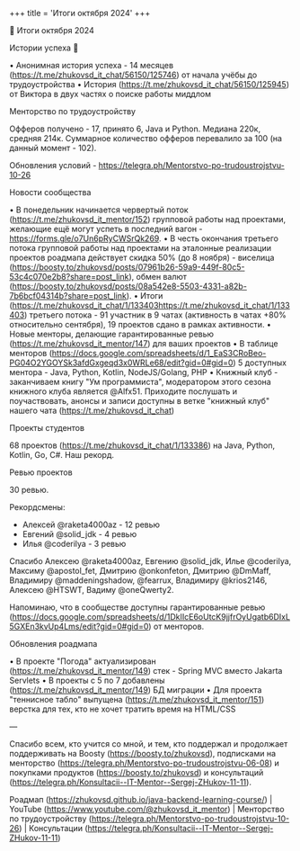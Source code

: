 +++
title = 'Итоги октября 2024'
+++

📝 Итоги октября 2024

Истории успеха 🎉

• Анонимная история успеха - 14 месяцев (https://t.me/zhukovsd_it_chat/56150/125746) от начала учёбы до трудоустройства
• История (https://t.me/zhukovsd_it_chat/56150/125945) от Виктора в двух частях о поиске работы миддлом

Менторство по трудоустройству

Офферов получено - 17, принято 6, Java и Python. Медиана 220к, средняя 214к. Суммарное количество офферов перевалило за 100 (на данный момент - 102).

Обновления условий - https://telegra.ph/Mentorstvo-po-trudoustrojstvu-10-26

Новости сообщества

• В понедельник начинается червертый поток (https://t.me/zhukovsd_it_mentor/152) групповой работы над проектами, желающие ещё могут успеть в последний вагон - https://forms.gle/o7Un6pRyCWSrQk269.
• В честь окончания третьего потока групповой работы над проектами на эталонные реализации проектов роадмапа действует скидка 50% (до 8 ноября) - виселица (https://boosty.to/zhukovsd/posts/07961b26-59a9-449f-80c5-53c4c070e2b8?share=post_link), обмен валют (https://boosty.to/zhukovsd/posts/08a542e8-5503-4331-a82b-7b6bcf04314b?share=post_link).
• Итоги (https://t.me/zhukovsd_it_chat/1/133403https://t.me/zhukovsd_it_chat/1/133403) третьего потока - 91 участник в 9 чатах (активность в чатах +80% относительно сентября), 19 проектов сдано в рамках активности.
• Новые менторы, делающие гарантированные ревью (https://t.me/zhukovsd_it_mentor/147) для ваших проектов
• В таблице менторов (https://docs.google.com/spreadsheets/d/1_EaS3CRoBeo-PG04O2YGOYSk3afdGxgeqd3x0WRLe68/edit?gid=0#gid=0) 5 доступных ментора - Java, Python, Kotlin, NodeJS/Golang, PHP
• Книжный клуб - заканчиваем книгу "Ум программиста", модератором этого сезона книжного клуба является @Alfx51. Приходите послушать и поучаствовать, анонсы и записи доступны в ветке "книжный клуб" нашего чата (https://t.me/zhukovsd_it_chat)

Проекты студентов

68 проектов (https://t.me/zhukovsd_it_chat/1/133386) на Java, Python, Kotlin, Go, C#. Наш рекорд.

Ревью проектов

30 ревью.

Рекордсмены:
- Алексей @raketa4000az - 12 ревью
- Евгений @solid_jdk - 4 ревью
- Илья @coderilya - 3 ревью

Спасибо Алексею @raketa4000az, Евгению @solid_jdk, Илье @coderilya, Максиму @apostol_fet, Дмитрию @onkonfeton, Дмитрию @DmMaff, Владимиру @maddeningshadow, @fearrux, Владимиру @krios2146, Алексею @HTSWT, Вадиму @oneQwerty2.

Напоминаю, что в сообществе доступны гарантированные ревью (https://docs.google.com/spreadsheets/d/1DkIIcE6oUtcK9jjfrOyUgatb6DIxL5GXEn3kvUp4Lms/edit?gid=0#gid=0) от менторов.

Обновления роадмапа

• В проекте "Погода" актуализирован (https://t.me/zhukovsd_it_mentor/149) стек - Spring MVC вместо Jakarta Servlets
• В проекты с 5 по 7 добавлены (https://t.me/zhukovsd_it_mentor/149) БД миграции
• Для проекта "теннисное табло" выпущена (https://t.me/zhukovsd_it_mentor/151) верстка для тех, кто не хочет тратить время на HTML/CSS

—

Спасибо всем, кто учится со мной, и тем, кто поддержал и продолжает поддерживать на Boosty (https://boosty.to/zhukovsd), подписками на менторство (https://telegra.ph/Mentorstvo-po-trudoustrojstvu-06-08) и покупками продуктов (https://boosty.to/zhukovsd) и консультаций (https://telegra.ph/Konsultacii--IT-Mentor--Sergej-ZHukov-11-11).

Роадмап (https://zhukovsd.github.io/java-backend-learning-course/) | YouTube (https://www.youtube.com/@zhukovsd_it_mentor) | Менторство по трудоустройству (https://telegra.ph/Mentorstvo-po-trudoustrojstvu-10-26)  | Консультации (https://telegra.ph/Konsultacii--IT-Mentor--Sergej-ZHukov-11-11)